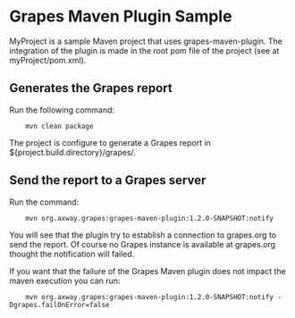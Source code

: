 Grapes Maven Plugin Sample
===========================

MyProject is a sample Maven project that uses grapes-maven-plugin.
The integration of the plugin is made in the root pom file of the project (see at myProject/pom.xml).

Generates the Grapes report
---------------------------
Run the following command:

        mvn clean package

The project is configure to generate a Grapes report in ${project.build.directory}/grapes/.

Send the report to a Grapes server
----------------------------------
Run the command:

        mvn org.axway.grapes:grapes-maven-plugin:1.2.0-SNAPSHOT:notify

You will see that the plugin try to establish a connection to grapes.org to send the report. Of course no Grapes instance is available at grapes.org thought the notification will failed.

If you want that the failure of the Grapes Maven plugin does not impact the maven execution you can run:

        mvn org.axway.grapes:grapes-maven-plugin:1.2.0-SNAPSHOT:notify -Dgrapes.failOnError=false
